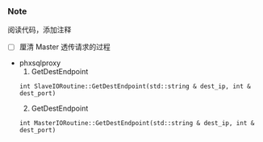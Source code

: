 ### Note
阅读代码，添加注释

- [ ] 厘清 Master 透传请求的过程

- phxsqlproxy
  1. GetDestEndpoint
  ```
  int SlaveIORoutine::GetDestEndpoint(std::string & dest_ip, int & dest_port)
  ```
  2. GetDestEndpoint
  ```
  int MasterIORoutine::GetDestEndpoint(std::string & dest_ip, int & dest_port)
  ```